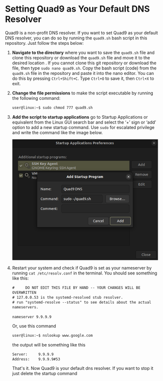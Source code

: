 # Setting Quad9 as Your Default DNS Resolver
Quad9 is a non-profit DNS resolver. If you want to set Quad9 as your default DNS resolver, you can do so by running the `quad9.sh` bash script in this repository. Just follow the steps below:

1. **Navigate to the directory** where you want to save the `quad9.sh` file and clone this repository or download the `quad9.sh` file and move it to the desired location . If you cannot clone this git repository or download the file, then type `sudo nano quad9.sh`. Copy the bash script (code) from the `quad9.sh` file in the repository and paste it into the nano editor. You can do this by pressing `Ctrl+Shift+C`. Type `Ctrl+O` to save it, then `Ctrl+X` to exit.


2. **Change the file permissions** to make the script executable by running the following command:

    ```bash
    user@linux:~$ sudo chmod 777 quad9.sh
    ```


3. **Add the script to startup applications** go to Startup Applications or equivalent from the Linux GUI search bar and select the ‘+’ sign or ‘add’ option to add a new startup command. Use `sudo` for escalated privilege and write the command like the image below. 

    ![Alt text](image.png)


4. Restart your system and check if Quad9 is set as your nameserver by running `cat /etc/resolv.conf` in the terminal. You should see something like this:

    ```text
    #     DO NOT EDIT THIS FILE BY HAND -- YOUR CHANGES WILL BE OVERWRITTEN
    # 127.0.0.53 is the systemd-resolved stub resolver.
    # run "systemd-resolve --status" to see details about the actual nameservers.

    nameserver 9.9.9.9
    ```

    Or, use this command 
    ```bash
    user@linux:~$ nslookup www.google.com
    ```
    the output will be something like this 
    ```text
    Server:		9.9.9.9
    Address:	9.9.9.9#53
    ```
    That's it. Now Quad9 is your default dns resolver. If you want to stop it just delete the startup command 